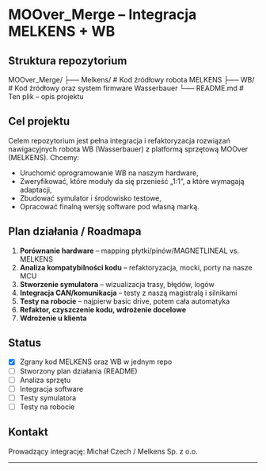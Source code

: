 
# MOOver_Merge – Integracja MELKENS + WB

## Struktura repozytorium
MOOver_Merge/
├── Melkens/ # Kod źródłowy robota MELKENS
├── WB/ # Kod źródłowy oraz system firmware Wasserbauer
└── README.md # Ten plik – opis projektu

## Cel projektu
Celem repozytorium jest pełna integracja i refaktoryzacja rozwiązań nawigacyjnych robota WB (Wasserbauer) z platformą sprzętową MOOver (MELKENS). Chcemy:
- Uruchomić oprogramowanie WB na naszym hardware,
- Zweryfikować, które moduły da się przenieść „1:1”, a które wymagają adaptacji,
- Zbudować symulator i środowisko testowe,
- Opracować finalną wersję software pod własną marką.

## Plan działania / Roadmapa
1. **Porównanie hardware** – mapping płytki/pinów/MAGNETLINEAL vs. MELKENS
2. **Analiza kompatybilności kodu** – refaktoryzacja, mocki, porty na nasze MCU
3. **Stworzenie symulatora** – wizualizacja trasy, błędów, logów
4. **Integracja CAN/komunikacja** – testy z naszą magistralą i silnikami
5. **Testy na robocie** – najpierw basic drive, potem cała automatyka
6. **Refaktor, czyszczenie kodu, wdrożenie docelowe**
7. **Wdrożenie u klienta**

## Status
- [x] Zgrany kod MELKENS oraz WB w jednym repo
- [ ] Stworzony plan działania (README)
- [ ] Analiza sprzętu
- [ ] Integracja software
- [ ] Testy symulatora
- [ ] Testy na robocie

## Kontakt
Prowadzący integrację: Michał Czech / Melkens Sp. z o.o.

---
